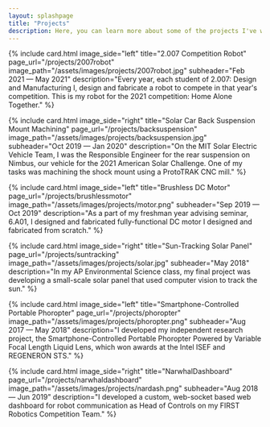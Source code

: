 ```yaml
---
layout: splashpage
title: "Projects"
description: Here, you can learn more about some of the projects I've worked on for engineering teams and classes, as well as my personal projects.
---
```


{% include card.html
    image_side="left"
    title="2.007 Competition Robot"
    page_url="/projects/2007robot"
    image_path="/assets/images/projects/2007robot.jpg"
    subheader="Feb 2021 — May 2021"
    description="Every year, each student of 2.007: Design and Manufacturing I, design and fabricate a robot to compete in that year's competition. This is my robot for the 2021 competition: Home Alone Together."
%}

{% include card.html
    image_side="right"
    title="Solar Car Back Suspension Mount Machining"
    page_url="/projects/backsuspension"
    image_path="/assets/images/projects/backsuspension.jpg"
    subheader="Oct 2019 — Jan 2020"
    description="On the MIT Solar Electric Vehicle Team, I was the Responsible Engineer for the rear suspension on Nimbus, our vehicle for the 2021 American Solar Challenge. One of my tasks was machining the shock mount using a ProtoTRAK CNC mill."
%}

{% include card.html
    image_side="left"
    title="Brushless DC Motor"
    page_url="/projects/brushlessmotor"
    image_path="/assets/images/projects/motor.png"
    subheader="Sep 2019 — Oct 2019"
    description="As a part of my freshman year advising seminar, 6.A01, I designed and fabricated fully-functional DC motor I designed and fabricated from scratch."
%}

{% include card.html
    image_side="right"
    title="Sun-Tracking Solar Panel"
    page_url="/projects/suntracking"
    image_path="/assets/images/projects/solar.jpg"
    subheader="May 2018"
    description="In my AP Environmental Science class, my final project was developing a small-scale solar panel that used computer vision to track the sun."
%}

{% include card.html
    image_side="left"
    title="Smartphone-Controlled Portable Phoropter"
    page_url="/projects/phoropter"
    image_path="/assets/images/projects/phoropter.png"
    subheader="Aug 2017 — May 2018"
    description="I developed my independent research project, the Smartphone-Controlled Portable Phoropter Powered by Variable Focal Length Liquid Lens, which won awards at the Intel ISEF and REGENERON STS."
%}

{% include card.html
    image_side="right"
    title="NarwhalDashboard"
    page_url="/projects/narwhaldashboard"
    image_path="/assets/images/projects/nardash.png"
    subheader="Aug 2018 — Jun 2019"
    description="I developed a custom, web-socket based web dashboard for robot communication as Head of Controls on my FIRST Robotics Competition Team."
%}

<!-- {% include card.html
    image_side="right"
    title="FRC Team 3128's Website"
    page_url="/projects/frc3128website"
    image_path="/assets/images/projects/team3128.png"
    subheader="Mar 2016 — Jun 2019"
    description="I built and maintained the website for my high school's FIRST Robotics Competition team from scratch in HTML/CSS/JS using Jekyll."
%} -->